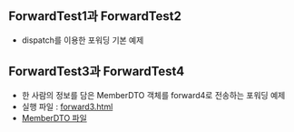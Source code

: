 ## ForwardTest1과 ForwardTest2
- dispatch를 이용한 포워딩 기본 예제

## ForwardTest3과 ForwardTest4
- 한 사람의 정보를 담은 MemberDTO 객체를 forward4로 전송하는 포워딩 예제
- 실행 파일 : [forward3.html](./forward3.html)
- [MemberDTO 파일](../member_CRUD/dto/MemberDTO.java)